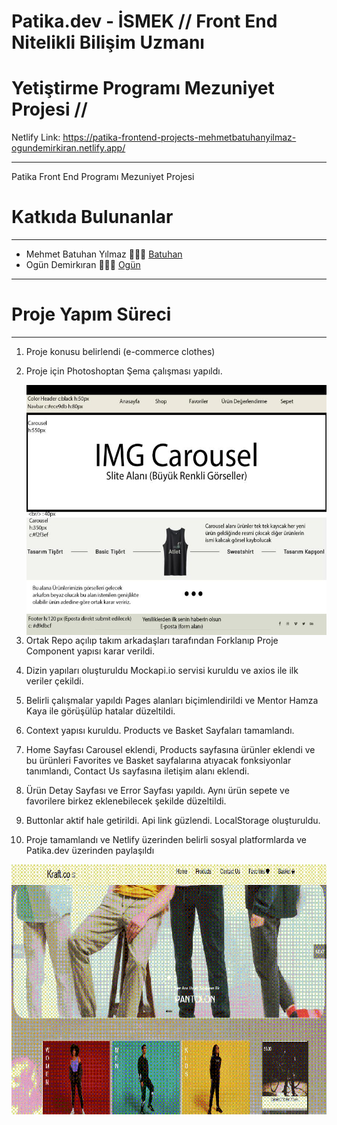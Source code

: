 # Patika.dev - İSMEK // Front End Nitelikli Bilişim Uzmanı

# Yetiştirme Programı Mezuniyet Projesi //

Netlify Link: https://patika-frontend-projects-mehmetbatuhanyilmaz-ogundemirkiran.netlify.app/

---

Patika Front End Programı Mezuniyet Projesi 

# Katkıda Bulunanlar

---

- Mehmet Batuhan Yılmaz 👨🏻‍💻 [Batuhan](https://github.com/mehmetbatuhanyilmaz)
- Ogün Demirkıran 👨🏻‍💻 [Ogün](https://github.com/ogundemirkiran)

---

# Proje Yapım Süreci

---

1. Proje konusu belirlendi (e-commerce clothes)
2. Proje için Photoshoptan Şema çalışması yapıldı. <br/>

   <img alt="photoshopsheme" src="./src/images/E-Commerce_Deneme.jpg" 
        style="float: left; width:600px; height:400px;" />

3. Ortak Repo açılıp takım arkadaşları tarafından Forklanıp Proje Component yapısı karar verildi.
4. Dizin yapıları oluşturuldu Mockapi.io servisi kuruldu ve axios ile ilk veriler çekildi.
5. Belirli çalışmalar yapıldı Pages alanları biçimlendirildi ve Mentor Hamza Kaya ile görüşülüp hatalar düzeltildi.
6. Context yapısı kuruldu. Products ve Basket Sayfaları tamamlandı.
7. Home Sayfası Carousel eklendi, Products sayfasına ürünler eklendi ve bu ürünleri Favorites ve Basket sayfalarına atıyacak fonksiyonlar tanımlandı, Contact Us sayfasına iletişim alanı eklendi.
8. Ürün Detay Sayfası ve Error Sayfası yapıldı. Aynı ürün sepete ve favorilere birkez eklenebilecek şekilde düzeltildi.
9. Buttonlar aktif hale getirildi. Api link güzlendi. LocalStorage oluşturuldu.
10. Proje tamamlandı ve Netlify üzerinden belirli sosyal platformlarda ve Patika.dev üzerinden paylaşıldı


 <img alt="gif" src="./src/gif/ReactApp.gif" 
        style="float: left; width:600px; height:400px;" />
